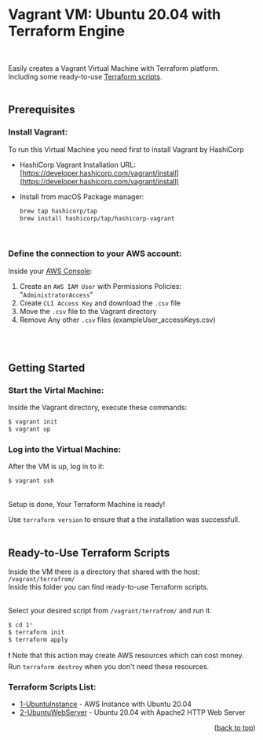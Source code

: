 <a id="readme-top"></a>
# Vagrant VM: Ubuntu 20.04 with Terraform Engine
<br>

Easily creates a Vagrant Virtual Machine with Terraform platform.<br>
Including some ready-to-use <a href="#terraform-scripts">Terraform scripts</a>.
<br>
<br>
## Prerequisites

### Install Vagrant:

To run this Virtual Machine you need first to install Vagrant by HashiCorp

* HashiCorp Vagrant Installation URL: [https://developer.hashicorp.com/vagrant/install](https://developer.hashicorp.com/vagrant/install)
 
* Install from macOS Package manager:
  ```bash
  brew tap hashicorp/tap
  brew install hashicorp/tap/hashicorp-vagrant
  ```
<br>

### Define the connection to your AWS account:

Inside your [AWS Console](https://us-east-1.console.aws.amazon.com/):
1. Create an `AWS IAM User` with Permissions Policies: "`AdministratorAccess`" 
2. Create `CLI Access Key` and download the `.csv` file
3. Move the `.csv` file to the Vagrant directory
4. Remove Any other `.csv` files (exampleUser_accessKeys.csv)
<br>
<br>

## Getting Started

### Start the Virtal Machine:

Inside the Vagrant directory, execute these commands:

```bash
$ vagrant init
$ vagrant up
```

### Log into the Virtual Machine:

After the VM is up, log in to it:

```bash
$ vagrant ssh
```
<br>
Setup is done, Your Terraform Machine is ready!

Use `terraform version` to ensure that a the installation was successfull.
<br>
<br>

## Ready-to-Use Terraform Scripts

Inside the VM there is a directory that shared with the host: `/vagrant/terrafrom/`<br>
Inside this folder you can find ready-to-use Terraform scripts.<br>
<br>

Select your desired script from `/vagrant/terrafrom/` and run it.
```bash
$ cd 1*
$ terraform init
$ terraform apply
```

:heavy_exclamation_mark: Note that this action may create AWS resources which can cost money.<br>
Run `terraform destroy` when you don't need these resources.

<a id="terraform-scripts"></a>
### Terraform Scripts List:

* [1-UbuntuInstance](/terraform/1-UbuntuInstance/README.md) - AWS Instance with Ubuntu 20.04
* [2-UbuntuWebServer](/terraform/2-UbuntuWebServer/README.md) - Ubuntu 20.04 with Apache2 HTTP Web Server

<p align="right">(<a href="#readme-top">back to top</a>)</p>
